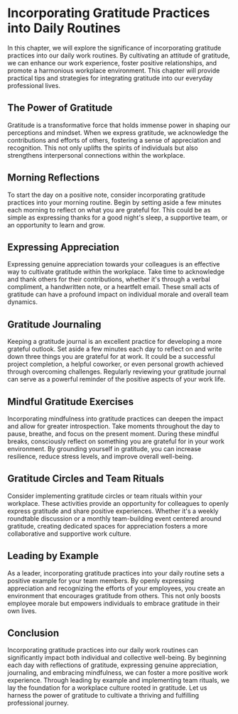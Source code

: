 # Incorporating Gratitude Practices into Daily Routines

In this chapter, we will explore the significance of incorporating gratitude practices into our daily work routines. By cultivating an attitude of gratitude, we can enhance our work experience, foster positive relationships, and promote a harmonious workplace environment. This chapter will provide practical tips and strategies for integrating gratitude into our everyday professional lives.

## The Power of Gratitude

Gratitude is a transformative force that holds immense power in shaping our perceptions and mindset. When we express gratitude, we acknowledge the contributions and efforts of others, fostering a sense of appreciation and recognition. This not only uplifts the spirits of individuals but also strengthens interpersonal connections within the workplace.

## Morning Reflections

To start the day on a positive note, consider incorporating gratitude practices into your morning routine. Begin by setting aside a few minutes each morning to reflect on what you are grateful for. This could be as simple as expressing thanks for a good night's sleep, a supportive team, or an opportunity to learn and grow.

## Expressing Appreciation

Expressing genuine appreciation towards your colleagues is an effective way to cultivate gratitude within the workplace. Take time to acknowledge and thank others for their contributions, whether it's through a verbal compliment, a handwritten note, or a heartfelt email. These small acts of gratitude can have a profound impact on individual morale and overall team dynamics.

## Gratitude Journaling

Keeping a gratitude journal is an excellent practice for developing a more grateful outlook. Set aside a few minutes each day to reflect on and write down three things you are grateful for at work. It could be a successful project completion, a helpful coworker, or even personal growth achieved through overcoming challenges. Regularly reviewing your gratitude journal can serve as a powerful reminder of the positive aspects of your work life.

## Mindful Gratitude Exercises

Incorporating mindfulness into gratitude practices can deepen the impact and allow for greater introspection. Take moments throughout the day to pause, breathe, and focus on the present moment. During these mindful breaks, consciously reflect on something you are grateful for in your work environment. By grounding yourself in gratitude, you can increase resilience, reduce stress levels, and improve overall well-being.

## Gratitude Circles and Team Rituals

Consider implementing gratitude circles or team rituals within your workplace. These activities provide an opportunity for colleagues to openly express gratitude and share positive experiences. Whether it's a weekly roundtable discussion or a monthly team-building event centered around gratitude, creating dedicated spaces for appreciation fosters a more collaborative and supportive work culture.

## Leading by Example

As a leader, incorporating gratitude practices into your daily routine sets a positive example for your team members. By openly expressing appreciation and recognizing the efforts of your employees, you create an environment that encourages gratitude from others. This not only boosts employee morale but empowers individuals to embrace gratitude in their own lives.

## Conclusion

Incorporating gratitude practices into our daily work routines can significantly impact both individual and collective well-being. By beginning each day with reflections of gratitude, expressing genuine appreciation, journaling, and embracing mindfulness, we can foster a more positive work experience. Through leading by example and implementing team rituals, we lay the foundation for a workplace culture rooted in gratitude. Let us harness the power of gratitude to cultivate a thriving and fulfilling professional journey.

